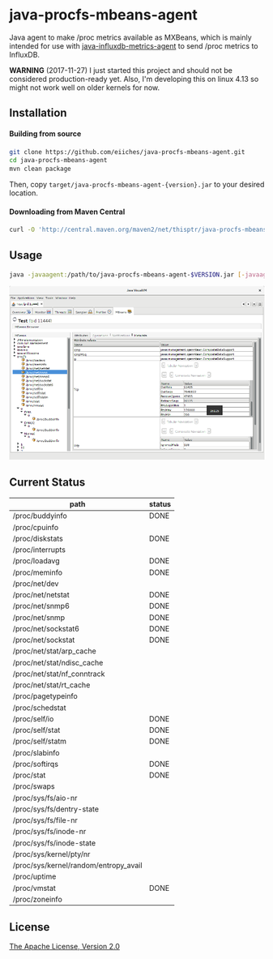 java-procfs-mbeans-agent
========================

Java agent to make /proc metrics available as MXBeans, which is mainly intended for use with [java-influxdb-metrics-agent](https://github.com/eiiches/java-influxdb-metrics-agent) to send /proc metrics to InfluxDB.

**WARNING** (2017-11-27) I just started this project and should not be considered production-ready yet. Also, I'm developing this on linux 4.13 so might not work well on older kernels for now.

Installation
------------

#### Building from source

```sh
git clone https://github.com/eiiches/java-procfs-mbeans-agent.git
cd java-procfs-mbeans-agent
mvn clean package
```

Then, copy `target/java-procfs-mbeans-agent-{version}.jar` to your desired location.

#### Downloading from Maven Central

```sh
curl -O 'http://central.maven.org/maven2/net/thisptr/java-procfs-mbeans-agent/0.0.2/java-procfs-mbeans-agent-0.0.2.jar'
```

Usage
-----

```sh
java -javaagent:/path/to/java-procfs-mbeans-agent-$VERSION.jar [-javaagent:/path/to/java-influxdb-metrics-agent-0.0.2.jar=/procfs/{namekeys=path},...] ...
```

![visualvm](docs/visualvm.png)

Current Status
--------------

| path                         | status |
|------------------------------|--------|
| /proc/buddyinfo              | DONE   |
| /proc/cpuinfo                |        |
| /proc/diskstats              | DONE   |
| /proc/interrupts             |        |
| /proc/loadavg                | DONE   |
| /proc/meminfo                | DONE   |
| /proc/net/dev                |        |
| /proc/net/netstat            | DONE   |
| /proc/net/snmp6              | DONE   |
| /proc/net/snmp               | DONE   |
| /proc/net/sockstat6          | DONE   |
| /proc/net/sockstat           | DONE   |
| /proc/net/stat/arp_cache     |        |
| /proc/net/stat/ndisc_cache   |        |
| /proc/net/stat/nf_conntrack  |        |
| /proc/net/stat/rt_cache      |        |
| /proc/pagetypeinfo           |        |
| /proc/schedstat              |        |
| /proc/self/io                | DONE   |
| /proc/self/stat              | DONE   |
| /proc/self/statm             | DONE   |
| /proc/slabinfo               |        |
| /proc/softirqs               | DONE   |
| /proc/stat                   | DONE   |
| /proc/swaps                  |        |
| /proc/sys/fs/aio-nr          |        |
| /proc/sys/fs/dentry-state    |        |
| /proc/sys/fs/file-nr         |        |
| /proc/sys/fs/inode-nr        |        |
| /proc/sys/fs/inode-state     |        |
| /proc/sys/kernel/pty/nr      |        |
| /proc/sys/kernel/random/entropy_avail |        |
| /proc/uptime                 |        |
| /proc/vmstat                 | DONE   |
| /proc/zoneinfo               |        |

License
-------

[The Apache License, Version 2.0](LICENSE)

